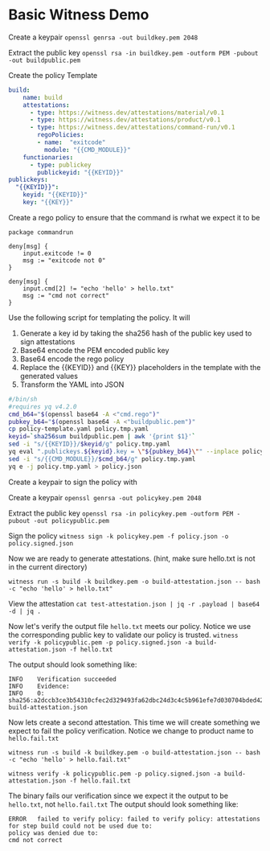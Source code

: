 # Basic Witness Demo

Create a keypair
`openssl genrsa -out buildkey.pem 2048`

Extract the public key
`openssl rsa -in buildkey.pem -outform PEM -pubout -out buildpublic.pem`


Create the policy Template

```yaml
build:
    name: build
    attestations:
      - type: https://witness.dev/attestations/material/v0.1
      - type: https://witness.dev/attestations/product/v0.1
      - type: https://witness.dev/attestations/command-run/v0.1
        regoPolicies:
        - name:  "exitcode"
          module: "{{CMD_MODULE}}"
    functionaries:
      - type: publickey
        publickeyid: "{{KEYID}}"
publickeys:
  "{{KEYID}}":
    keyid: "{{KEYID}}"
    key: "{{KEY}}"
```

Create a rego policy to ensure that the command is rwhat we expect it to be

```rego
package commandrun

deny[msg] {
    input.exitcode != 0
    msg := "exitcode not 0"
}

deny[msg] {
    input.cmd[2] != "echo 'hello' > hello.txt"
    msg := "cmd not correct"
}
```

Use the following script for templating the policy.  It will
1. Generate a key id by taking the sha256 hash of the public key used to sign attestations
2. Base64 encode the PEM encoded public key
3. Base64 encode the rego policy
4. Replace the {{KEYID}} and {{KEY}} placeholders in the template with the generated values
5. Transform the YAML into JSON


```sh
#/bin/sh
#requires yq v4.2.0
cmd_b64="$(openssl base64 -A <"cmd.rego")"
pubkey_b64="$(openssl base64 -A <"buildpublic.pem")"
cp policy-template.yaml policy.tmp.yaml
keyid=`sha256sum buildpublic.pem | awk '{print $1}'`
sed -i "s/{{KEYID}}/$keyid/g" policy.tmp.yaml
yq eval ".publickeys.${keyid}.key = \"${pubkey_b64}\"" --inplace policy.tmp.yaml
sed -i "s/{{CMD_MODULE}}/$cmd_b64/g" policy.tmp.yaml
yq e -j policy.tmp.yaml > policy.json
```

Create a keypair to sign the policy with

Create a keypair
`openssl genrsa -out policykey.pem 2048`

Extract the public key
`openssl rsa -in policykey.pem -outform PEM -pubout -out policypublic.pem`

Sign the policy
`witness sign -k policykey.pem -f policy.json -o policy.signed.json`


Now we are ready to generate attestations. (hint, make sure hello.txt is not in the current directory)

`witness run -s build -k buildkey.pem -o build-attestation.json -- bash -c "echo 'hello' > hello.txt"`

View the attestation
`cat test-attestation.json | jq -r .payload | base64 -d | jq .`

Now let's verify the output file `hello.txt` meets our policy.  Notice we use the corresponding public key to validate our policy is trusted.
`witness verify -k policypublic.pem -p policy.signed.json -a build-attestation.json -f hello.txt`

The output should look something like:
```
INFO    Verification succeeded                       
INFO    Evidence:                                    
INFO    0: sha256:a2dccb3ce3b54310cfec2d329493fa62dbc24d3c4c5b961efe7d030704bded42  build-attestation.json
```

Now lets create a second attestation. This time we will create something we expect to fail the policy verification.  Notice we change to product name to `hello.fail.txt`

`witness run -s build -k buildkey.pem -o build-attestation.json -- bash -c "echo 'hello' > hello.fail.txt"`


`witness verify -k policypublic.pem -p policy.signed.json -a build-attestation.json -f hello.fail.txt`


The binary fails our verification since we expect it the output to be `hello.txt`, not `hello.fail.txt` The output should look something like:

```
ERROR   failed to verify policy: failed to verify policy: attestations for step build could not be used due to:
policy was denied due to:
cmd not correct 
```